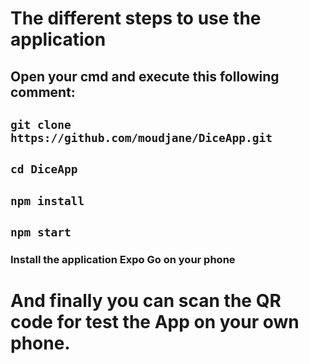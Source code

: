 # The different steps to use the application

## Open your cmd and execute this following comment:
## ```git clone https://github.com/moudjane/DiceApp.git```

## ```cd DiceApp```

## ```npm install```

## ```npm start```

### Install the application Expo Go on your phone


# And finally you can scan the QR code for test the App on your own phone.
